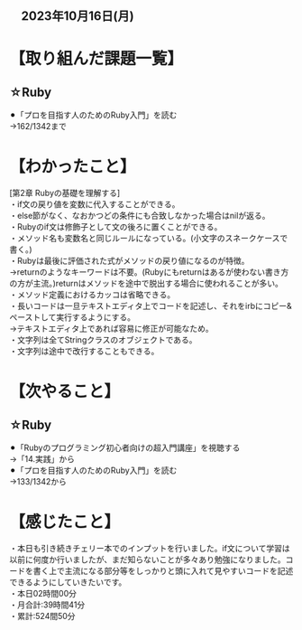 ## 　2023年10月16日(月)
# 【取り組んだ課題一覧】
## ☆Ruby
⚫︎「プロを目指す人のためのRuby入門」を読む<br>
→162/1342まで<br>
# 【わかったこと】
[第2章 Rubyの基礎を理解する]<br>
・if文の戻り値を変数に代入することができる。<br>
・else節がなく、なおかつどの条件にも合致しなかった場合はnilが返る。<br>
・Rubyのif文は修飾子として文の後ろに置くことができる。<br>
・メソッド名も変数名と同じルールになっている。(小文字のスネークケースで書く。)<br>
・Rubyは最後に評価された式がメソッドの戻り値になるのが特徴。<br>
→returnのようなキーワードは不要。(Rubyにもreturnはあるが使わない書き方の方が主流。)returnはメソッドを途中で脱出する場合に使われることが多い。<br>
・メソッド定義におけるカッコは省略できる。<br>
・長いコードは一旦テキストエディタ上でコードを記述し、それをirbにコピー&ペーストして実行するようにする。<br>
→テキストエディタ上であれば容易に修正が可能なため。<br>
・文字列は全てStringクラスのオブジェクトである。<br>
・文字列は途中で改行することもできる。<br>
# 【次やること】
## ☆Ruby
⚫︎「Rubyのプログラミング初心者向けの超入門講座」を視聴する<br>
→「14.実践」から<br>
⚫︎「プロを目指す人のためのRuby入門」を読む<br>
→133/1342から<br>
# 【感じたこと】
・本日も引き続きチェリー本でのインプットを行いました。if文について学習は以前に何度か行いましたが、まだ知らないことが多々あり勉強になりました。コードを書く上で主流になる部分等をしっかりと頭に入れて見やすいコードを記述できるようにしていきたいです。<br>
・本日02時間00分<br>
・月合計:39時間41分<br>
・累計:524間50分<br>
